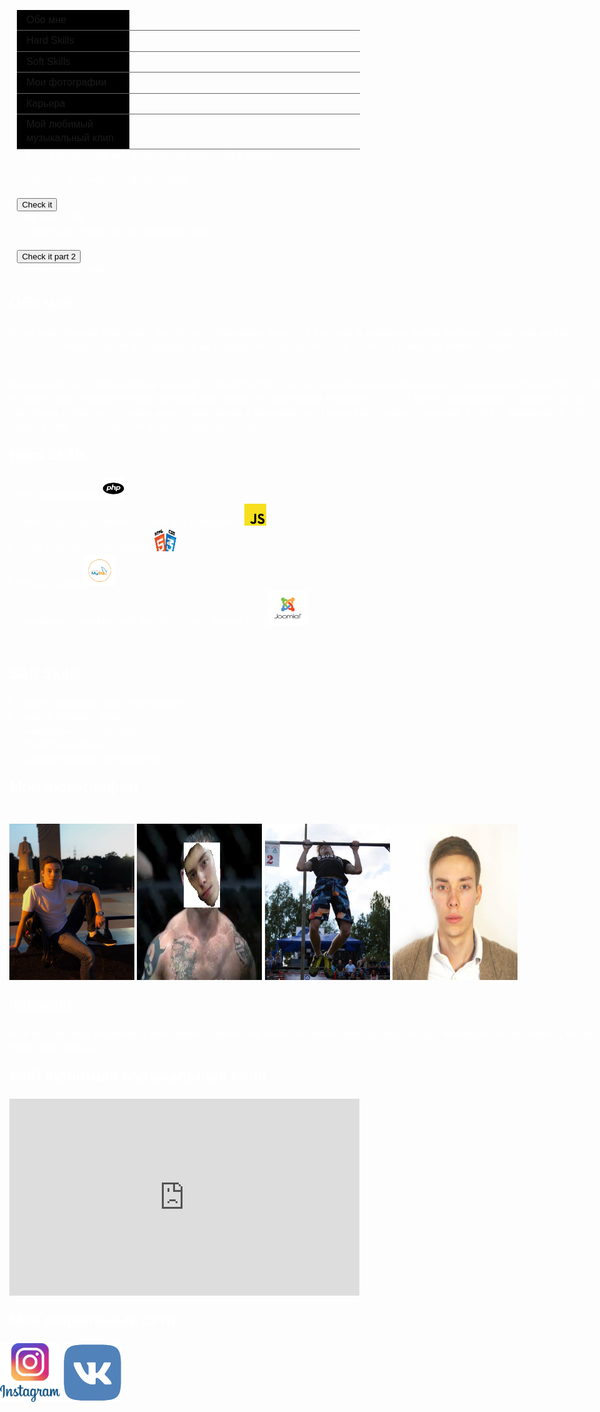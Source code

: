 <html>
<head>
<meta name="viewport" content="width=device-width, minimum-scale=1.0" />
<title>Кирилл Кочетков. If you are reading this it's too late.</title>
<style type="text/css">
<!--
body {
        font: 100%/1.4 Verdana, Arial, Helvetica, sans-serif;
	margin: 0;
	padding: 0;
	color: #FFF;
	background-image:src(wood%20_texture2.jpg);
}
<!-- Попытка реализовать адаптивный веб-сайт -->
wrapper {
    width: 96%;    
    max-width: 920px;
    margin: auto;
    padding: 2%;
    } 

main {
        width: 60%;
        margin-right: 5%;
        float: left;
        }        

ul, ol, dl { 
	padding: 0;
	margin: 0;
}
h1, h2, h3, h4, h5, h6, p {
	margin-top: 0;
	padding-right: 15px;
	padding-left: 15px; 
}
a img { 
	border: none;
}

a:link {
	color: #FFF;
	text-decoration: underline;
}
a:visited {
	color: #FFF;
	text-decoration: underline;
}
a:hover, a:active, a:focus {
	text-decoration: none;
}

.container {
	width: 1200px;
	background-image: src(wood%20_texture2.jpg);
	margin: 0 auto; 
	overflow: hidden; 
}

.sidebar1 {
	float: left;
	font:Verdana, Geneva, sans-serif;
	width: 200px;
	background-color: #000;
	color: #FFF;
	padding-bottom: 10px;
}
.content {
	padding: 10px 0;
	width: 980px;
	float: left;
}

.content ul, .content ol { 
	padding: 0 15px 15px 40px;
}
ul.nav {
	list-style: none; 
	margin-bottom: 15px;
}
ul.nav li {
	border-bottom: 1px solid #666;
}
ul.nav a, ul.nav a:visited { 
	padding: 5px 5px 5px 15px;
	display: block; 
	width: 160px;
	text-decoration: none;
	background-color: #000;
}
ul.nav a:hover, ul.nav a:active, ul.nav a:focus { 
	background-color: #000;
	color: #F00;
}
.fltlft { 
	float: left;
	margin-right: 8px;
}
.clearfloat { 
	clear:both;
	height:0;
	font-size: 1px;
	line-height: 0px;
}
.mystyle {
  width: 160px;
  height: 70px;
  background-color: blue;
  color: white;
  font-size: 25px;
}


.mystyle1 {
  width: 160px;
  height: 70px;
  background-color: green;
  color: black;
  font-size: 25px;
}

</style></head>

<body background="wood _texture2.jpg" tracingsrc="wood _texture2.jpg" tracingopacity="100">
<div id="wrapper">
<div class="container">
  <div class="sidebar1">
    <ul class="nav">
      <li><a class="navigation" href="#aboutme">Обо мне</a></li>
      <li><a class="navigation" href="#HardSkills">Hard Skills</a></li>
      <li><a class="navigation" href="#SoftSkills">Soft Skills</a></li>
      <li><a class="navigation" href="#photos">Мои фотографии</a></li>
      <li><a class="navigation" href="#career">Карьера</a></li>
      <li><a class="navigation" href="#myfavvideo">Мой любимый музыкальный клип</a></li>
    <p> Focus on the inner me, never on the enemy. (Big Sean)</p>
	    <p> Click me to check my 1st HomeWork </p>
	    <button onclick="myFunction()">Check it</button>
<div id = "myHomeWork">
I am Kirill's HW
	    </div>
	<p> Click me to check my 1st Homework part 2 </p>
	<button onclick="myFunction1()">Check it part 2</button>
<div id = "myHomeWork2">
I am Kirill's HW part 2
	    </div>

<script> 
	console.time("Execution time took");
function myFunction() {
document.getElementById("myHomeWork").classList.add("mystyle");
}
console.timeEnd("Execution time took");
</script>

<script>
console.time("Execution time part 2(className) took");
function myFunction1() {
document.getElementById("myHomeWork2").className("mystyle1");
}
console.timeEnd("Execution time part 2(className) took");
</script>
	  
</ul>
  <!-- end .sidebar1 --></div>
  <div class="content">
  <section id="aboutme">
    <h1>Обо мне</h1>
    <p>Меня зовут Кирилл Кочетков и мне 22 года. Я являюсь Junior QA Engineer в компании Antida Software. Также, как вы уже поняли, я являюсь одним из кандидатов на попадание в состав Frontend School от компании Antida Software.</p> <br>
 <p>Мое знакомство с АйТи сферой началось в далеком 2013 году, когда я прошел онлайн-курсы по написанию кода на PHP. Тогда я создал свой первый веб-сайт, который был связан со спортивной тематикой. В 2014 году я ознакомился с такими CMS как WordPress и Joomla, что также внесло свой вклад в моё развитие. После длительного перерыва, в 2019 я "ворвался" в АйТи сферу и хочу не отставать от развития данной сферы.
</p>
<section id="HardSkills">
    <h2>Hard Skills</h2>
    <ol>
      <li>PHP (Intermediate)<img src='logo1.png' name='php' width="35" height="35"/></li>
      <li>JavaScript (codeacademy lessons are in progress) <img src='logo2.png' name='js' width="35" height="35"/></li>
      <li>HTML and CSS (Intermediate) <img src='logo3.png' name='html' width="35" height="35"/></li>
      <li>MySQL (Basic)<img src='logo4.png' name='mysql' width="50" height="50"/></li>
      <li>Experience of working with WordPress and Joomla CMS<img src='logo5.png' name='cms' width="65" height="55"/><br>
      </li>
    </ol>
    <dl>
      <dt>&nbsp; </dt>
    </dl>
    <section id="SoftSkills">
    <h2><strong>Soft Skills</strong></h2>
    <ol>
      <li>English language(Upper-Intermediate);</li>
      <li>Spanish language (Basic);</li>
      <li>Внимательность к деталям;</li>
      <li>Стрессоустойчивость;</li>
      <li>Высокий уровень обучаемости.<br>
      </li>
    </ol>
    <section id="photos">
    <h2>Мои фотографии</h2>
    <p><br>
<img src = 'photo 1.jpg' name = 'photo1' width="200" height="250" />
<img src = 'photo2.jpg' name = 'photo2' width="200" height="250" />
<img src = 'photo3.jpg' name ='photo3' width ="200" height="250" />
<img src= 'photo4.jpg' name ='photo4' width="200" height="250" />
<section id="career">
    <h2>Карьера</h2>
    <p>Моя карьера еще скромная и достаточно тривиальна. Я только начал свою карьеру. Когда о ней будет что рассказать, то этот текст будет больше.</p>
    <section id="myfavvideo">
    <h2>Мой любимый музыкальный клип</h2>
    <p><iframe width="560" height="315" src="https://www.youtube.com/embed/tvTRZJ-4EyI" frameborder="0" allow="accelerometer; autoplay; encrypted-media; gyroscope; picture-in-picture" allowfullscreen></iframe><br>
</p>
<h2>Мои социальные сети</h2>
<div class="social"><a href="https://instagram.com/kochetkov26" target="_blank"><img src='icon1.png' width="96" height="94"></a>
    <a href="https://vk.com/id62157341" target="_blank"><img src='icon2.png' width="96" height="94"></a>
</div>

